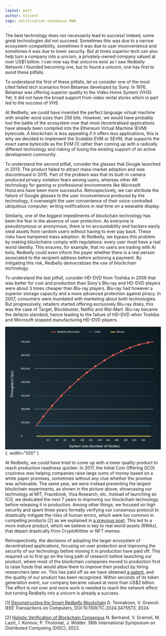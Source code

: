 ```yaml
---
layout: post
author: Vincent
tags: verification consensus RWA
---
```


The best technology does not necessarily lead to success! Indeed, some great technologies did not succeed.  Sometimes this was due to a narrow ecosystem compatibility, sometimes it was due to user inconvenience and sometimes it was due to lower security. But at times superior tech can also help turn a company into a unicorn, a privately-owned company valued at over US$1 billion. I can now say that unicorns exist as I saw Redbelly Network I founded becoming one, but to found a unicorn, one has first to avoid these pitfalls.  

To understand the first of these pitfalls, let us consider one of the most cited failed tech scenarios from Betamax developed by Sony. In 1976, Betamax was offering superior quality to the Video Home System (VHS). Yet, it did not have the broad support from video rental stores which in part led to the success of VHS.

At Redbelly, we could have invented the perfect language virtual machine with smaller word sizes than 256 bits. However, we would have probably lost the battle of the ecosystem now that most decentralised applications have already been compiled into the Ethereum Virtual Machine (EVM) bytecode. A blockchain is less appealing if it offers less applications, this is why we decided to implement the Scalable EVM or SEVM, that supports the exact same bytecode as the EVM [1] rather than coming up with a radically different technology and risking of losing the existing support of an active development community.

To understand the second pitfall, consider the glasses that Google launched in 2013. The product failed to attract mass-market adoption and was discontinued in 2015. Part of the problem was that its built-in camera produced privacy violation fears among users, whereas other AR technology for gaming or professional environments like Microsoft HoloLens have been more successful. Retrospectively, we can attribute the failure of Google glasses to the user inconvenience produced by the technology, it overweight the user convenience of their voice-controlled ubiquitous computer, writing notifications in real time on a wearable display.

Similarly, one of the biggest impediments of blockchain technology has been the fear in the absence of user protection. As everyone is pseudonymous or anonymous, there is no accountability and hackers easily steal assets from random users without having to ever pay back. These risks have hampered mass adoption. At Redbelly, we bypass this problem by making blockchains comply with regulations: every user must have a real world identity. This ensures, for example, that no users are trading with AI bots, Redbelly could even inform the payer whether there is a real person associated to the recipient address before actioning a payment. By mitigating this risk, Redbelly democratizes the use of blockchain technology.

To understand the last pitfall, consider HD-DVD from Toshiba in 2006 that was better for cost and production than Sony's Blu-ray and HD-DVD players were about 3 times cheaper than Blu-ray players. Blu-ray had however a superior storage capacity and a more advanced protection against piracy. 
In 2007, consumers were inundated with marketing about both technologies. But progressively, retailers started offering exclusively Blu-ray disks, this was the case of Target, Blockbuster, Netflix and Wal-Mart. Blu-ray became the defacto standard, hence leading to the failure of HD-DVD when Toshiba and Microsoft stopped manufacturing HD-DVD players.

![Unprecedented performance of the Redbelly technology](/img/throughput.png){: width="500" }

At Redbelly, we could have tried to come up with a lower quality product to reach production readiness quicker. In 2017, the Initial Coin Offering (ICO) craziness was helping companies raise large sums of money based on a white paper promises, sometimes without any clue whether the promise was achievable. The same year, we were instead presenting the largest blockchain experiments, as shown in the picture above, showcasing our technology at MIT, Fracebook, Visa Research, etc. Instead of launching an ICO, we dedicated the next 7 years to improving our blockchain technology before releasing it in production.
Among other things, we focused on high security and spent three years formally verifying our consensus protocol to drastically mitigate the risks of human errors, which were too common in competing products [2] as we explained in [a previous post](https://gramoli.github.io/2023/12/30/formal-verif-to-the-rescue.html). This led to a more mature product, which we believe is key to real world assets (RWAs), that depart drastically from CryptoKitties or NFT memes.

Retrospectively, the decisions of adopting the larger ecosystem of decentralised applications, focusing on user protection and improving the security of our technology before moving it in production have paid off. This required us to first go on the long path of research before launching our product, where most of the blockchain companies moved to production first to raise funds that would allow them to improve their product by hiring researchers later on. This has paid off as we have obtained [a patent](https://gramoli.github.io/2024/11/11/smart-redbelly-a-retrospective.html), and the quality of our product has been recognized. Within seconds of its token generation event, our company became valued at more than US$2 billion. The effort is not over and more work is needed to reach the network effect but turning Redbelly into a unicorn is already a success.

[1] [Deconstructing the Smart Redbelly Blockchain](https://gramoli.github.io/pubs/2024-SRBB-TC.pdf) D. Tennakoon, V. Gramoli. IEEE Transactions on Computers, DOI:10.1109/TC.2024.3475573, 2024.

[2] [Holistic Verification of Blockchain Consensus](https://gramoli.github.io/pubs/DISC22-holistic-verification.pdf) N. Bertrand, V. Gramoli, M. Lazić, I. Konnov, P. Tholoniat, J. Widder. 36th International Symposium on Distributed Computing (DISC), 2022.





